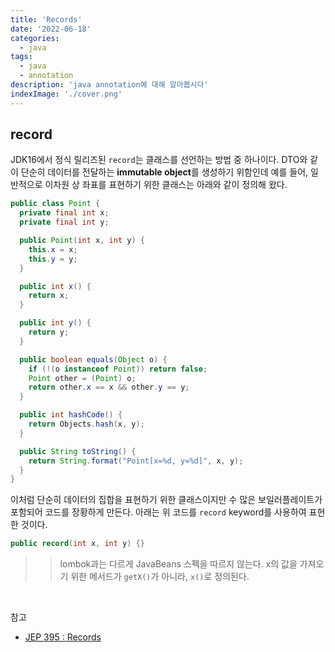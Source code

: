 ```yaml
---
title: 'Records'
date: '2022-06-18'
categories:
  - java
tags:
  - java
  - annotation
description: 'java annotation에 대해 알아봅시다'
indexImage: './cover.png'
---
```


## record  

JDK16에서 정식 릴리즈된 ```record```는 클래스를 선언하는 방법 중 하나이다. 
DTO와 같이 단순히 데이터를 전달하는 **immutable object**를 생성하기 위함인데 예를 들어, 
일반적으로 이차원 상 좌표를 표현하기 위한 클래스는 아래와 같이 정의해 왔다. 

``` java
public class Point {
  private final int x;
  private final int y;

  public Point(int x, int y) {
    this.x = x;
    this.y = y;
  }

  public int x() {
    return x;
  }

  public int y() {
    return y;
  }

  public boolean equals(Object o) {
    if (!(o instanceof Point)) return false;
    Point other = (Point) o;
    return other.x == x && other.y == y;
  }

  public int hashCode() {
    return Objects.hash(x, y);
  }

  public String toString() {
    return String.format("Point[x=%d, y=%d]", x, y);
  }
}
```

이처럼 단순히 데이터의 집합을 표현하기 위한 클래스이지만 수 많은 보일러플레이트가 포함되어 코드를 장황하게 만든다. 
아래는 위 코드를 ```record``` keyword를 사용하여 표현한 것이다. 

``` java
public record(int x, int y) {}
```

>> lombok과는 다르게 JavaBeans 스펙을 따르지 않는다. 
>> x의 값을 가져오기 위한 메서드가 ```getX()```가 아니라, ```x()```로 정의된다. 

<br/>

참고
- [JEP 395 : Records](https://openjdk.org/jeps/395)